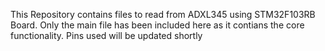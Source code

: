 This Repository contains files to read from ADXL345 using STM32F103RB Board. Only the main file has been included here as it contians the core functionality.
Pins used will be updated shortly
